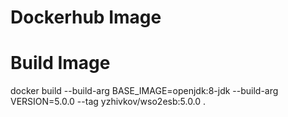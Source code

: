 
# Dockerhub Image


# Build Image

docker build --build-arg BASE_IMAGE=openjdk:8-jdk --build-arg VERSION=5.0.0 --tag yzhivkov/wso2esb:5.0.0 .


